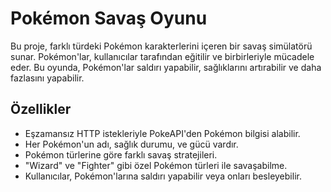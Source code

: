 # Pokémon Savaş Oyunu

Bu proje, farklı türdeki Pokémon karakterlerini içeren bir savaş simülatörü sunar. Pokémon'lar, kullanıcılar tarafından eğitilir ve birbirleriyle mücadele eder. Bu oyunda, Pokémon'lar saldırı yapabilir, sağlıklarını artırabilir ve daha fazlasını yapabilir.

## Özellikler
- Eşzamansız HTTP istekleriyle PokeAPI'den Pokémon bilgisi alabilir.
- Her Pokémon'un adı, sağlık durumu, ve gücü vardır.
- Pokémon türlerine göre farklı savaş stratejileri.
- "Wizard" ve "Fighter" gibi özel Pokémon türleri ile savaşabilme.
- Kullanıcılar, Pokémon'larına saldırı yapabilir veya onları besleyebilir.
